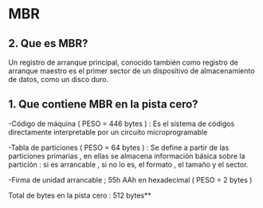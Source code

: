 # MBR

## 2. Que es MBR?

Un registro de arranque principal, conocido también como registro de arranque maestro es
el primer sector de un dispositivo de almacenamiento de datos, como un disco duro. 
 

## 1. Que contiene MBR en la pista cero?
 
-Código de máquina ( PESO = 446 bytes ) : Es el sistema de códigos directamente interpretable por un circuito microprogramable

-Tabla de particiones ( PESO = 64 bytes ) : Se define a partir de las particiones primarias , en ellas se almacena información básica
 sobre la partición : si es arrancable , si no lo es, el formato , el tamaño y el sector.

-Firma de unidad arrancable ; 55h AAh en hexadecimal ( PESO = 2 bytes )
 
 Total de bytes en la pista cero : 512 bytes**
 
